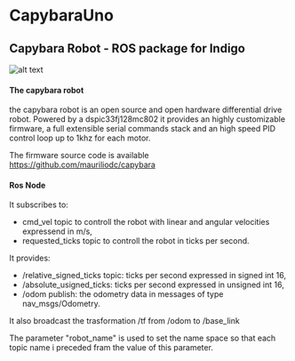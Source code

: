 # CapybaraUno
## Capybara Robot - ROS package for Indigo 
![alt text](http://i.imgur.com/QOzCvIJ.jpg "Capybara")
#### The capybara robot
the capybara robot is an open source and open hardware differential drive robot. Powered by a dspic33fj128mc802 it provides an highly customizable firmware, a full extensible serial commands stack and an high speed PID control loop up to 1khz for each motor.

The firmware source code is available https://github.com/mauriliodc/capybara

#### Ros Node
It subscribes to:
* cmd_vel topic to controll the robot with linear and angular velocities expressend in m/s,
* requested_ticks topic to controll the robot in ticks per second.

It provides:
* /relative_signed_ticks topic: ticks per second expressed in signed int 16,
* /absolute_usigned_ticks: ticks per second expressed in unsigned int 16,
* /odom publish: the odometry data in messages of type nav_msgs/Odometry.

It also broadcast the trasformation /tf from /odom to /base_link

The parameter "robot_name" is used to set the name space so that each topic name i preceded fram the value of this parameter.

  

